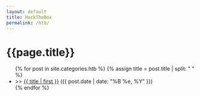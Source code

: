 ```yaml
---
layout: default
title: HackTheBox
permalink: /htb/
---
```


<div class="posts">
  <h1 class="page-heading">{{page.title}}</h1>
  <ul class="posts">
  	{% for post in site.categories.htb %}
  		{% assign title = post.title | split: " " %}
  	  	<li class="post">
 				<span class="special-colour">>> </span>
   				<a href="{{ site.baseurl }}{{ post.url }}" class="post-entry">{{ title | first }}</a>
    			<a class="post-date"> ({{ post.date | date: "%B %e, %Y" }}) </a>
    	</li>
  {% endfor %}
	</ul>
</div>
